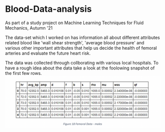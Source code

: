 # Blood-Data-analysis
As part of a study project on Machine Learning Techniques for Fluid Mechanics, Autumn '21


The data-set which I worked on has information all about different attributes related blood like 'wall shear strength', 'average blood pressure' and various other important 
attributes that help us decide the health of femoral arteries and evaluate the future heart risk.

The data was collected through collborating with various local hospitals.
To have a rough idea about the data take a look at the foolowing snapshot of the first few rows.
![](images/image1.png)
